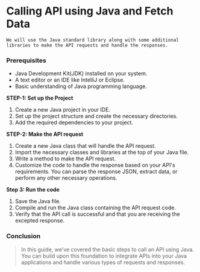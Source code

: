 # Calling API using Java and Fetch Data
` We will use the Java standard library along with some additional libraries to make the API requests and handle the responses. `

### Prerequisites
* Java Development Kit(JDK) installed on your system.
* A text editor or an IDE like IntelliJ or Eclipse.
* Basic understanding of Java programming language.

**STEP-1: Set up the Project**
1. Create a new Java project in your IDE.
1. Set up the project structure and create the necessary directories.
1. Add the required dependencies to your project.

**STEP-2: Make the API request**
1. Create a new Java class that will handle the API request.
1. Import the necessary classes and libraries at the top of your Java file.
1. Write a method to make the API request.
1. Customize the code to handle the response based on your API's requirements. You can parse the response JSON, extract data, or perform any other necessary operations.

**Step 3: Run the code**
1. Save the Java file.
2. Compile and run the Java class containing the API request code.
3. Verify that the API call is successful and that you are receiving the excepted response.

### Conclusion

> In this guide, we've covered the basic steps to call an API using Java. You can build upon this foundation to integrate APIs into your Java applications and handle various types of requests and responses.
